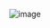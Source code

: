 ![image](https://user-images.githubusercontent.com/113889448/234221844-adefdf96-3a7a-4302-a3e4-f48685f43ab5.png)
